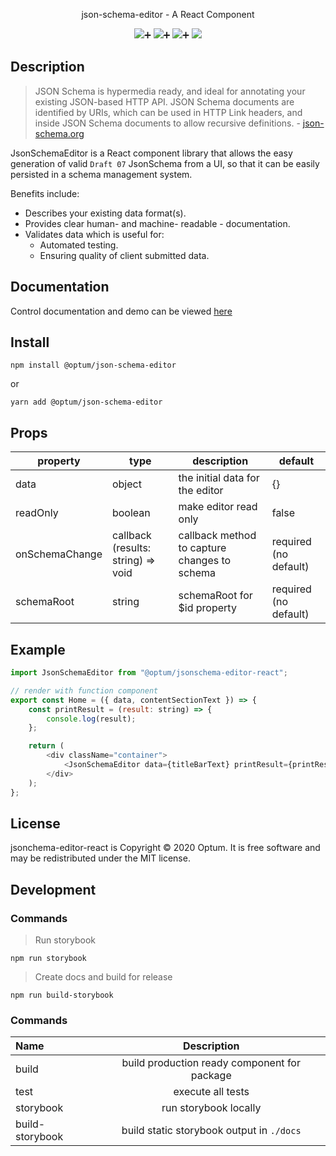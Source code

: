 <p align="center">
  json-schema-editor - A React Component
</p>

<p align="center">
  <a href="https://github.com/xojs/xo"><img src="https://img.shields.io/badge/code_style-XO-5ed9c7.svg"></a>➕
  <a href="https://github.com/prettier/prettier"><img src="https://img.shields.io/badge/code_style-prettier-ff69b4.svg?style=flat-square"></a>➕
  <a href="https://chakra-ui.com/"><img src="https://img.shields.io/badge/built%20with-chakra--ui-green"></a>➕
<a href="https://optum.github.io/jsonschema-editor-react/"><img src="https://cdn.jsdelivr.net/gh/storybookjs/brand@master/badge/badge-storybook.svg"></a>
</p>

## Description

> JSON Schema is hypermedia ready, and ideal for annotating your existing JSON-based HTTP API. JSON Schema documents are identified by URIs, which can be used in HTTP Link headers, and inside JSON Schema documents to allow recursive definitions. - [json-schema.org](https://json-schema.org/)

JsonSchemaEditor is a React component library that allows the easy generation of valid `Draft 07` JsonSchema from a UI,  so that it can be easily persisted in a schema management system.

Benefits include:
- Describes your existing data format(s).
- Provides clear human- and machine- readable - documentation.
- Validates data which is useful for:
   - Automated testing.
   - Ensuring quality of client submitted data.


## Documentation

Control documentation and demo can be viewed [here](https://optum.github.io/jsonschema-editor-react/)

## Install

```shell
npm install @optum/json-schema-editor
```

or

```shell
yarn add @optum/json-schema-editor
```

## Props

| property       | type                               | description                                  | default               |
| -------------- | ---------------------------------- | -------------------------------------------- | --------------------- |
| data           | object                             | the initial data for the editor              | {}                    |
| readOnly       | boolean                            | make editor read only                        | false                 |
| onSchemaChange | callback (results: string) => void | callback method to capture changes to schema | required (no default) |
| schemaRoot        | string                             | schemaRoot for \$id property                    | required (no default) |

## Example

```js
import JsonSchemaEditor from "@optum/jsonschema-editor-react";

// render with function component
export const Home = ({ data, contentSectionText }) => {
    const printResult = (result: string) => {
        console.log(result);
    };

    return (
        <div className="container">
            <JsonSchemaEditor data={titleBarText} printResult={printResult} />
        </div>
    );
};
```

## License

jsonchema-editor-react is Copyright © 2020 Optum. It is free software and may be redistributed under the MIT license.

## Development

### Commands

> Run storybook

```shell
npm run storybook
```

> Create docs and build for release

```shell
npm run build-storybook
```

### Commands

| Name            |                 Description                  |
| :-------------- | :------------------------------------------: |
| build           | build production ready component for package |
| test            |              execute all tests               |
| storybook       |            run storybook locally             |
| build-storybook |  build static storybook output in `./docs`   |
